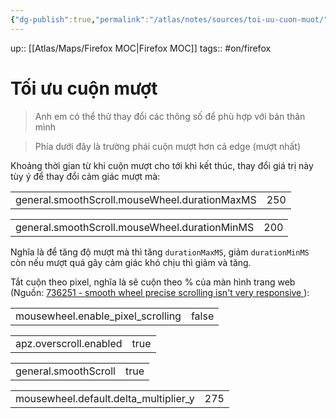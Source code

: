 ```yaml
---
{"dg-publish":true,"permalink":"/atlas/notes/sources/toi-uu-cuon-muot/"}
---
```


up:: [[Atlas/Maps/Firefox MOC\|Firefox MOC]]
tags:: #on/firefox 

# Tối ưu cuộn mượt

> Anh em có thể thử thay đổi các thông số để phù hợp với bản thân mình

> Phía dưới đây là trường phái cuộn mượt hơn cả edge (mượt nhất)

Khoảng thời gian từ khi cuộn mượt cho tới khi kết thúc, thay đổi giá trị này tùy ý để thay đổi cảm giác mượt mà:  

|   |   |
|---|---|
|general.smoothScroll.mouseWheel.durationMaxMS|250|

|   |   |
|---|---|
|general.smoothScroll.mouseWheel.durationMinMS|200|
  
Nghĩa là để tăng độ mượt mà thì tăng `durationMaxMS`, giảm `durationMinMS` còn nếu mượt quá gây cảm giác khó chịu thì giảm và tăng.  
  
Tắt cuộn theo pixel, nghĩa là sẽ cuộn theo % của màn hình trang web 
(Nguồn: [736251 - smooth wheel precise scrolling isn't very responsive ](https://bugzilla.mozilla.org/show_bug.cgi?id=736251#c19)):  

|   |   |
|---|---|
|mousewheel.enable_pixel_scrolling|false|



|   |   |
|---|---|
|apz.overscroll.enabled|true|

|   |   |
|---|---|
|general.smoothScroll|true|

|   |   |
|---|---|
|mousewheel.default.delta_multiplier_y|275|

